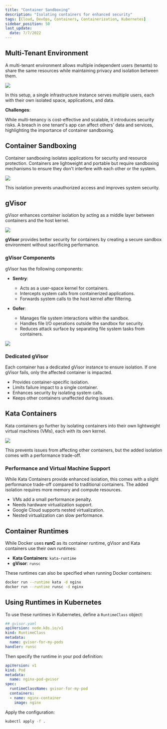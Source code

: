 ```yaml
---
title: "Container Sandboxing"
description: "Isolating containers for enhanced security"
tags: [Cloud, DevOps, Containers, Containerization, Kubernetes]
sidebar_position: 50
last_update:
  date: 7/7/2022
---
```



## Multi-Tenant Environment 

A multi-tenant environment allows multiple independent users (tenants) to share the same resources while maintaining privacy and isolation between them.

<div class='img-center'>

![](/img/docs/multitenant-environment.png)

</div>

In this setup, a single infrastructure instance serves multiple users, each with their own isolated space, applications, and data.

**Challenges**:  

While multi-tenancy is cost-effective and scalable, it introduces security risks. A breach in one tenant's app can affect others' data and services, highlighting the importance of container sandboxing.

## Container Sandboxing 

Container sandboxing isolates applications for security and resource protection. Containers are lightweight and portable but require sandboxing mechanisms to ensure they don't interfere with each other or the system.

<div class='img-center'>

![](/img/docs/container-sandboxing-diaggg.png)

</div>

This isolation prevents unauthorized access and improves system security.

## gVisor 

gVisor enhances container isolation by acting as a middle layer between containers and the host kernel.

<div class='img-center'>

![](/img/docs/gvisor-isolation-diagram.png)

</div>

**gVisor** provides better security for containers by creating a secure sandbox environment without sacrificing performance. 

### gVisor Components

gVisor has the following components:

- **Sentry**:

  - Acts as a user-space kernel for containers.
  - Intercepts system calls from containerized applications.
  - Forwards system calls to the host kernel after filtering.

- **Gofer**:

  - Manages file system interactions within the sandbox.
  - Handles file I/O operations outside the sandbox for security.
  - Reduces attack surface by separating file system tasks from containers.

<div class='img-center'>

![](/img/docs/gvisor-components-sentry-gofer.png)

</div>

### Dedicated gVisor

Each container has a dedicated gVisor instance to ensure isolation. If one gVisor fails, only the affected container is impacted.

- Provides container-specific isolation.
- Limits failure impact to a single container.
- Enhances security by isolating system calls.
- Keeps other containers unaffected during issues.

## Kata Containers 

Kata containers go further by isolating containers into their own lightweight virtual machines (VMs), each with its own kernel.

<div class='img-center'>

![](/img/docs/kata-containers-way-of-workuing.png)

</div>

This prevents issues from affecting other containers, but the added isolation comes with a performance trade-off.

### Performance and Virtual Machine Support

While Kata Containers provide enhanced isolation, this comes with a slight performance trade-off compared to traditional containers. The added isolation requires more memory and compute resources. 

- VMs add a small performance penalty.
- Needs hardware virtualization support.
- Google Cloud supports nested virtualization.
- Nested virtualization can slow performance.

## Container Runtimes

While Docker uses **runC** as its container runtime, gVisor and Kata containers use their own runtimes:

- **Kata Containers**: `kata-runtime`
- **gVisor**: `runsc`

These runtimes can also be specified when running Docker containers:

```bash
docker run --runtime kata -d nginx 
docker run --runtime runsc -d nginx 
```

## Using Runtimes in Kubernetes

To use these runtimes in Kubernetes, define a `RuntimeClass` object:

```yaml
## gvisor.yaml  
apiVersion: node.k8s.io/v1
kind: RuntimeClass
metadata:
  name: gvisor-for-my-pods
handler: runsc
```

Then specify the runtime in your pod definition:

```yaml
apiVersion: v1
kind: Pod
metadata:
  name: nginx-pod-gvisor
spec:
  runtimeClassName: gvisor-for-my-pod
  containers:
  - name: nginx-container
    image: nginx
```

Apply the configuration:

```bash
kubectl apply -f .
```